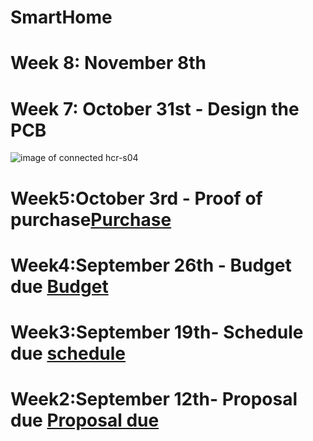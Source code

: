 # SmartHome




# Week 8: November 8th

# Week 7: October 31st - Design the PCB
<img src ="untitle Sketch 8_schem.png" alt="image of connected hcr-s04"><br>

# Week5:October 3rd - Proof of purchase[Purchase](https://github.com/HoangPhuc1999/SmartHome/blob/master/Documentation/ProofofPurchase.docx)

# Week4:September 26th - Budget due [Budget](https://github.com/HoangPhuc1999/SmartHome/blob/master/Documentation/BudgetDueWeek4.xlsx)
# Week3:September 19th- Schedule due [schedule](https://github.com/HoangPhuc1999/SmartHome/blob/master/Documentation/smartDenGantt%20(1).mpp)
# Week2:September 12th- Proposal due [Proposal due](https://github.com/HoangPhuc1999/SmartHome/blob/master/Documentation/ProposalContentStudentNameRev03.xlsx)
